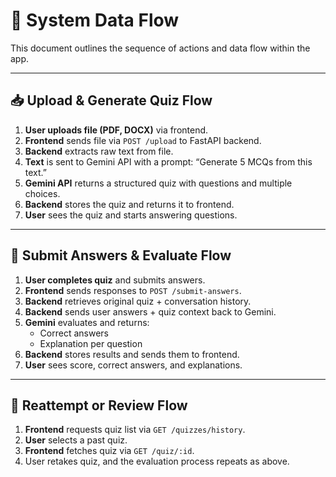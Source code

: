 # 🔄 System Data Flow

This document outlines the sequence of actions and data flow within the app.

---

## 📥 Upload & Generate Quiz Flow

1. **User uploads file (PDF, DOCX)** via frontend.
2. **Frontend** sends file via `POST /upload` to FastAPI backend.
3. **Backend** extracts raw text from file.
4. **Text** is sent to Gemini API with a prompt: “Generate 5 MCQs from this text.”
5. **Gemini API** returns a structured quiz with questions and multiple choices.
6. **Backend** stores the quiz and returns it to frontend.
7. **User** sees the quiz and starts answering questions.

---

## 🧠 Submit Answers & Evaluate Flow

1. **User completes quiz** and submits answers.
2. **Frontend** sends responses to `POST /submit-answers`.
3. **Backend** retrieves original quiz + conversation history.
4. **Backend** sends user answers + quiz context back to Gemini.
5. **Gemini** evaluates and returns:
   - Correct answers
   - Explanation per question
6. **Backend** stores results and sends them to frontend.
7. **User** sees score, correct answers, and explanations.

---

## 💾 Reattempt or Review Flow

1. **Frontend** requests quiz list via `GET /quizzes/history`.
2. **User** selects a past quiz.
3. **Frontend** fetches quiz via `GET /quiz/:id`.
4. User retakes quiz, and the evaluation process repeats as above.


